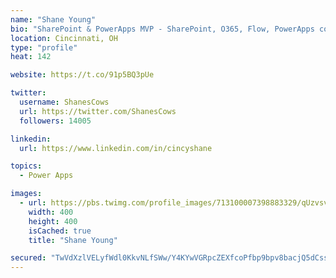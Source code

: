 ```yaml
---
name: "Shane Young"
bio: "SharePoint & PowerApps MVP - SharePoint, O365, Flow, PowerApps consulting? @PowerApps911 | Pure Snark? You found it."
location: Cincinnati, OH
type: "profile"
heat: 142

website: https://t.co/91p5BQ3pUe

twitter:
  username: ShanesCows
  url: https://twitter.com/ShanesCows
  followers: 14005

linkedin:
  url: https://www.linkedin.com/in/cincyshane

topics:
  - Power Apps

images:
  - url: https://pbs.twimg.com/profile_images/713100007398883329/qUzvsvQ3_400x400.jpg
    width: 400
    height: 400
    isCached: true
    title: "Shane Young"

secured: "TwVdXzlVELyfWdl0KkvNLfSWw/Y4KYwVGRpcZEXfcoPfbp9bpv8bacjQ5dCssn+R5tsaX6CLhksFcL+0D5vLb0Tm+TMAF39bfmOC9XpSxJR8UOTwhKB31ZwpZW/l8au+v3A0hmWDQ4wzROqCjQ3Hns5e1T1qkn6EINQ90e8VCdtAGah2+tNpEstUZ8wCPi2PmegTPacnxFhGCkZnmzFgbF9H5p8vyah3kONz/Dd6Mw5XvgibIc3Jw8eAoM/zf2WrmsTi42/vaw/46yjaZ5ErJzcmsye9rZL7YC3LGUHgGXyZma7hkcezLvUWpXzD+QgoSwi9foJjuz6NzEI+mu2xye1lkjssiYH3OLrI5lomKmE2sz4HwTMymIDnxwwbbfoPfNeoCj3tU4fpLjj3kWU5cKh5ktQ6NZhxp7JfxroZ7l8=;lZ9Mk6qp6Ul98f6pC9hldg=="
---
```


